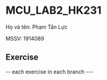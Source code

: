 # MCU_LAB2_HK231

Họ và tên: Phạm Tấn Lực

MSSV: 1914089

## Exercise

-- each exercise in each branch ---
